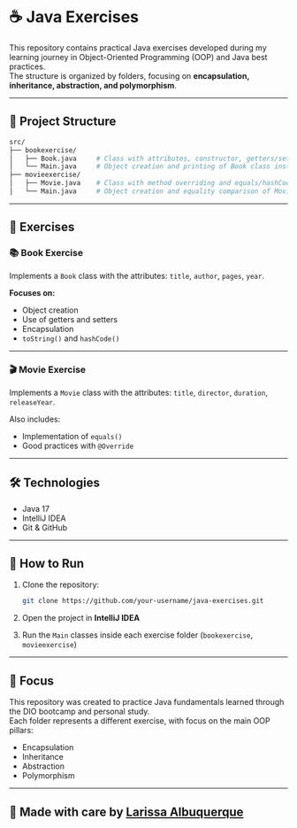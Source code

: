 # ☕ Java Exercises

This repository contains practical Java exercises developed during my learning journey in Object-Oriented Programming (OOP) and Java best practices.  
The structure is organized by folders, focusing on **encapsulation, inheritance, abstraction, and polymorphism**.

---

## 📂 Project Structure

```bash
src/
├── bookexercise/
│   ├── Book.java     # Class with attributes, constructor, getters/setters, toString/hashCode
│   └── Main.java     # Object creation and printing of Book class instances
├── movieexercise/
│   ├── Movie.java    # Class with method overriding and equals/hashCode usage
│   └── Main.java     # Object creation and equality comparison of Movie class instances
```

---

## 📘 Exercises

### 📚 Book Exercise

Implements a `Book` class with the attributes: `title`, `author`, `pages`, `year`.

**Focuses on:**
- Object creation
- Use of getters and setters
- Encapsulation
- `toString()` and `hashCode()`

---

### 🎬 Movie Exercise

Implements a `Movie` class with the attributes: `title`, `director`, `duration`, `releaseYear`.

Also includes:
- Implementation of `equals()`
- Good practices with `@Override`

---

## 🛠️ Technologies

- Java 17
- IntelliJ IDEA
- Git & GitHub

---

## 🚀 How to Run

1. Clone the repository:
   ```bash
   git clone https://github.com/your-username/java-exercises.git
   ```

2. Open the project in **IntelliJ IDEA**

3. Run the `Main` classes inside each exercise folder (`bookexercise`, `movieexercise`)

---

## 📌 Focus

This repository was created to practice Java fundamentals learned through the DIO bootcamp and personal study.  
Each folder represents a different exercise, with focus on the main OOP pillars:

- Encapsulation
- Inheritance
- Abstraction
- Polymorphism

---

## 💖 Made with care by [Larissa Albuquerque](https://github.com/lalbuquerques)